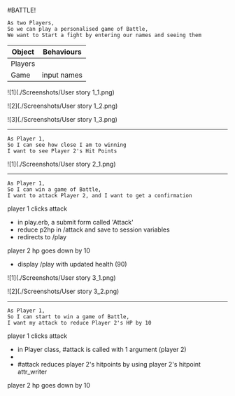 #BATTLE!

```
As two Players,
So we can play a personalised game of Battle,
We want to Start a fight by entering our names and seeing them
```

Object | Behaviours
-|-
Players  |  
Game  | input names

![1](./Screenshots/User story 1_1.png)

![2](./Screenshots/User story 1_2.png)

![3](./Screenshots/User story 1_3.png)

---

```
As Player 1,
So I can see how close I am to winning
I want to see Player 2's Hit Points
```

![1](./Screenshots/User story 2_1.png)

---

```
As Player 1,
So I can win a game of Battle,
I want to attack Player 2, and I want to get a confirmation
```

player 1 clicks attack
- in play.erb, a submit form called 'Attack'
- reduce p2hp in /attack and save to session variables
- redirects to /play

player 2 hp goes down by 10
- display /play with updated health (90)

![1](./Screenshots/User story 3_1.png)

![2](./Screenshots/User story 3_2.png)

---

```
As Player 1,
So I can start to win a game of Battle,
I want my attack to reduce Player 2's HP by 10
```

player 1 clicks attack
- in Player class, #attack is called with 1 argument (player 2)
-
- #attack reduces player 2's hitpoints by using player 2's hitpoint attr_writer

player 2 hp goes down by 10
